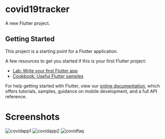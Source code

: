 # covid19tracker

A new Flutter project.

## Getting Started

This project is a starting point for a Flutter application.

A few resources to get you started if this is your first Flutter project:

- [Lab: Write your first Flutter app](https://flutter.dev/docs/get-started/codelab)
- [Cookbook: Useful Flutter samples](https://flutter.dev/docs/cookbook)

For help getting started with Flutter, view our
[online documentation](https://flutter.dev/docs), which offers tutorials,
samples, guidance on mobile development, and a full API reference.

# Screenshots

![covidapp1](https://user-images.githubusercontent.com/51479606/92596608-b2c4ae00-f2c3-11ea-8617-7ce913856d14.jpg)     ![covidapp2](https://user-images.githubusercontent.com/51479606/92597049-6ded4700-f2c4-11ea-9d9a-56d859b4c5fc.jpg)
![covidfaq](https://user-images.githubusercontent.com/51479606/92598261-34b5d680-f2c6-11ea-9add-0bcde9dcfcbf.jpg)








